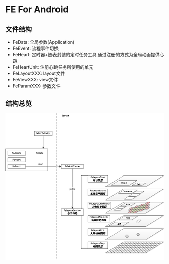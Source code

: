 ﻿# FE For Android

## 文件结构

* FeData: 全局参数(Application)
* FeEvent: 流程事件切换
* FeHeart: 定时器+链表封装的定时任务工具,通过注册的方式为全局动画提供心跳
* FeHeartUnit: 注册心跳任务所使用的单元
* FeLayoutXXX: layout文件
* FeViewXXX: view文件
* FeParamXXX: 参数文件

## 结构总览

![Image](structure.png)
